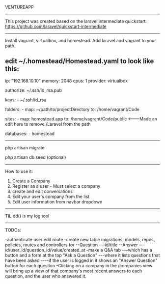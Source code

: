 VENTUREAPP

-------

This project was created based on the laravel intermediate quickstart: https://github.com/laravel/quickstart-intermediate

-------

Install vagrant, virtualbox, and homestead.  Add laravel and vagrant to your path.

edit ~/.homestead/Homestead.yaml to look like this:
  ---
  ip: "192.168.10.10"
  memory: 2048
  cpus: 1
  provider: virtualbox
  
  authorize: ~/.ssh/id_rsa.pub
  
  keys:
      - ~/.ssh/id_rsa
 
  folders:
      - map: ~/path/to/projectDirectory
        to: /home/vagrant/Code
  
  sites:
      - map: homestead.app
        to: /home/vagrant/Code/public  <---Made an edit here to remove /Laravel from the path
        
  databases:
      - homestead


-------

php artisan migrate

php artisan db:seed (optional)

-------
How to use it:

1. Create a Company
2. Register as a user - Must select a company
3. create and edit conversations
4. Edit your user's company from the list
5. Edit user information from navbar dropdown

-------

TIL dd() is my log tool

-------

TODOs:

-authenticate user edit route
-create new table migrations, models, repos, policies, routes and controllers for
--Question
---id/title
--Answer
---id/user_id/question_id/value/created_at
-make a Q&A tab 
---which has a button and a form at the top "Ask a Question"
---where it lists questions that have been asked
----if the user is logged in it shows an "Answer Question" button for each question
-Clicking on a company in the /companies view will bring up a view of that company's most recent answers to each question, and the user who answered it. 







